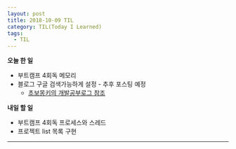 ```yaml
---
layout: post
title: 2018-10-09 TIL
category: TIL(Today I Learned)
tags:
  - TIL
---
```




**오늘 한 일**

- 부트캠프 4회독 메모리
- 블로그 구글 검색가능하게 설정 - 추후 포스팅 예정
  - [초보몽키의 개발공부로그 참조](https://wayhome25.github.io/etc/2017/02/20/google-search-sitemap-jekyll/)

**내일 할 일**

- 부트캠프 4회독 프로세스와 스레드
- 프로젝트 list 목록 구현



---

